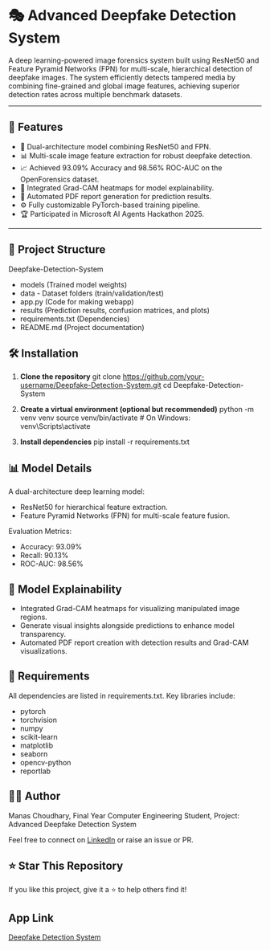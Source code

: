 # 🎭 Advanced Deepfake Detection System

A deep learning-powered image forensics system built using ResNet50 and Feature Pyramid Networks (FPN) for multi-scale, hierarchical detection of deepfake images. The system efficiently detects tampered media by combining fine-grained and global image features, achieving superior detection rates across multiple benchmark datasets.

---

## 🚀 Features

- 🧠 Dual-architecture model combining ResNet50 and FPN.
- 📊 Multi-scale image feature extraction for robust deepfake detection.
- 📈 Achieved 93.09% Accuracy and 98.56% ROC-AUC on the OpenForensics dataset.
- 🎨 Integrated Grad-CAM heatmaps for model explainability.
- 📄 Automated PDF report generation for prediction results.
- ⚙️ Fully customizable PyTorch-based training pipeline.
- 🏆 Participated in Microsoft AI Agents Hackathon 2025.

---

## 📁 Project Structure

Deepfake-Detection-System
- models (Trained model weights)
- data - Dataset folders (train/validation/test)
- app.py                       (Code for making webapp)
- results                       (Prediction results, confusion matrices, and plots)
- requirements.txt               (Dependencies)
- README.md                      (Project documentation)

## 🛠️ Installation

1. **Clone the repository**
git clone https://github.com/your-username/Deepfake-Detection-System.git
cd Deepfake-Detection-System

2. **Create a virtual environment (optional but recommended)**
python -m venv venv
source venv/bin/activate  # On Windows: venv\Scripts\activate

3. **Install dependencies**
pip install -r requirements.txt

## 📊 Model Details

A dual-architecture deep learning model:
- ResNet50 for hierarchical feature extraction.
- Feature Pyramid Networks (FPN) for multi-scale feature fusion.

Evaluation Metrics:
- Accuracy: 93.09%
- Recall: 90.13%
- ROC-AUC: 98.56%

## 🧠 Model Explainability

- Integrated Grad-CAM heatmaps for visualizing manipulated image regions.
- Generate visual insights alongside predictions to enhance model transparency.
- Automated PDF report creation with detection results and Grad-CAM visualizations.

## 📌 Requirements

All dependencies are listed in requirements.txt. Key libraries include:
- pytorch
- torchvision
- numpy
- scikit-learn
- matplotlib
- seaborn
- opencv-python
- reportlab

## 🙋‍♂️ Author

Manas Choudhary,
Final Year Computer Engineering Student,
Project: Advanced Deepfake Detection System

Feel free to connect on [LinkedIn](www.linkedin.com/in/contactmanaschoudhary) or raise an issue or PR.

## ⭐ Star This Repository
If you like this project, give it a ⭐ to help others find it!

## App Link
[Deepfake Detection System](https://huggingface.co/spaces/Maddy2911/deepfake-detector)

